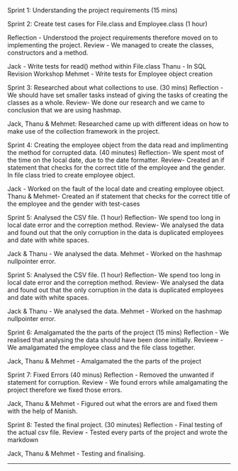 Sprint 1: Understanding the project requirements (15 mins)

Sprint 2: Create test cases for File.class and Employee.class (1 hour)

Reflection - Understood the project requirements therefore moved on to implementing the project.
Review - We managed to create the classes, constructors and a method. 

Jack - Write tests for read() method within File.class
Thanu - In SQL Revision Workshop
Mehmet - Write tests for Employee object creation

Sprint 3: Researched about what collections to use. (30 mins)
Reflection - We should have set smaller tasks instead of giving the tasks of creating the classes as a whole.
Review-  We done our research and we came to conclusion that we are using hashmap.

Jack, Thanu & Mehmet: Researched came up with different ideas on how to make use of the collection framework in the project.


Sprint 4: Creating the employee object from the data read and implimenting the method for corrupted data. (40 minutes)
Reflection- We spent most of the time on the local date, due to the date formatter.
Review- Created an if statement that checks for the correct title of the employee and the gender. 
        In file class tried to create employee object.
        

Jack - Worked on the fault of the local date and creating employee object.
Thanu & Mehmet- Created an if statement that checks for the correct title of the employee and the gender with test-cases 


Sprint 5: Analysed the CSV file.  (1 hour)
Reflection- We spend too long in local date error and the correption method.
Review- We analysed the data and found out that the only corruption in the data is duplicated employees and date with white spaces. 

Jack & Thanu - We analysed the data.
Mehmet - Worked on the hashmap nullpointer error.



Sprint 5: Analysed the CSV file.  (1 hour)
Reflection- We spend too long in local date error and the correption method.
Review- We analysed the data and found out that the only corruption in the data is duplicated employees and date with white spaces. 

Jack & Thanu - We analysed the data.
Mehmet - Worked on the hashmap nullpointer error.




Sprint 6: Amalgamated the the parts of the project (15 mins)
Reflection - We realised that analysing the data should have been done initially.
Revieew - We amalgamated the employee class and the file class together.

Jack, Thanu & Mehmet - Amalgamated the the parts of the project


Sprint 7: Fixed Errors (40 minus)
Reflection - Removed the unwanted if statement for corruption.
Review - We found errors while amalgamating the project therefore we fixed those errors.

Jack, Thanu & Mehmet - Figured out what the errors are and fixed them with the help of Manish.


Sprint 8: Tested the final project. (30 minutes)
Reflection - Final testing of the actual csv file.
Review - Tested every parts of the project and wrote the markdown

Jack, Thanu & Mehmet - Testing and finalising.
*********
